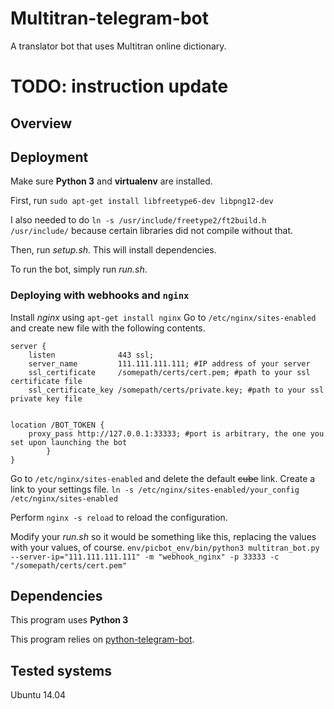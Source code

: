 # Multitran-telegram-bot
A translator bot that uses Multitran online dictionary.

# TODO: instruction update

## Overview

## Deployment

Make sure **Python 3** and **virtualenv** are installed.

First, run `sudo apt-get install libfreetype6-dev libpng12-dev`

I also needed to do `ln -s /usr/include/freetype2/ft2build.h /usr/include/` because certain libraries did not compile without that.

Then, run _setup.sh_. This will install dependencies.

To run the bot, simply run _run.sh_.

### Deploying with webhooks and `nginx`

Install *nginx* using `apt-get install nginx`
Go to `/etc/nginx/sites-enabled` and create new file with the following contents.
```
server {
    listen              443 ssl;
    server_name         111.111.111.111; #IP address of your server
    ssl_certificate     /somepath/certs/cert.pem; #path to your ssl certificate file
    ssl_certificate_key /somepath/certs/private.key; #path to your ssl private key file


location /BOT_TOKEN {
    proxy_pass http://127.0.0.1:33333; #port is arbitrary, the one you set upon launching the bot
        }
}

```

Go to `/etc/nginx/sites-enabled` and delete the default <s>cube</s> link.
Create a link to your settings file. `ln -s /etc/nginx/sites-enabled/your_config /etc/nginx/sites-enabled`

Perform `nginx -s reload` to reload the configuration.

Modify your _run.sh_ so it would be something like this, replacing the values with your values, of course.
`env/picbot_env/bin/python3 multitran_bot.py --server-ip="111.111.111.111" -m "webhook_nginx" -p 33333 -c "/somepath/certs/cert.pem"`


## Dependencies

This program uses **Python 3**

This program relies on [python-telegram-bot](https://github.com/leandrotoledo/python-telegram-bot).

## Tested systems

Ubuntu 14.04
